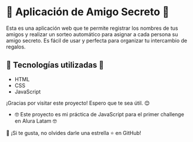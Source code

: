 # 🎁 Aplicación de Amigo Secreto 🎁

Esta es una aplicación web que te permite registrar los nombres de tus amigos y realizar un sorteo automático para asignar a cada persona su amigo secreto. Es fácil de usar y perfecta para organizar tu intercambio de regalos.  

## 🚀 Tecnologías utilizadas 🚀
- HTML  
- CSS  
- JavaScript  

¡Gracias por visitar este proyecto! Espero que te sea útil. 😊 

- 🤓 Este proyecto es mi práctica de JavaScript para el primer challenge en Alura Latam 🤓

📌 ¡Si te gusta, no olvides darle una estrella ⭐ en GitHub!
